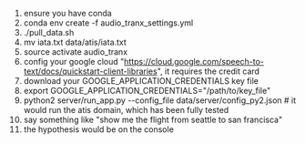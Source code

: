 1. ensure you have conda
2. conda env create -f audio_tranx_settings.yml
3. ./pull_data.sh
4. mv iata.txt data/atis/iata.txt
5. source activate audio_tranx
6. config your google cloud "https://cloud.google.com/speech-to-text/docs/quickstart-client-libraries", it requires the credit card
7. download your GOOGLE_APPLICATION_CREDENTIALS key file
8. export GOOGLE_APPLICATION_CREDENTIALS="/path/to/key_file"
9. python2 server/run_app.py --config_file data/server/config_py2.json # it would run the atis domain, which has been fully tested
10. say something like "show me the flight from seattle to san francisca"
11. the hypothesis would be on the console